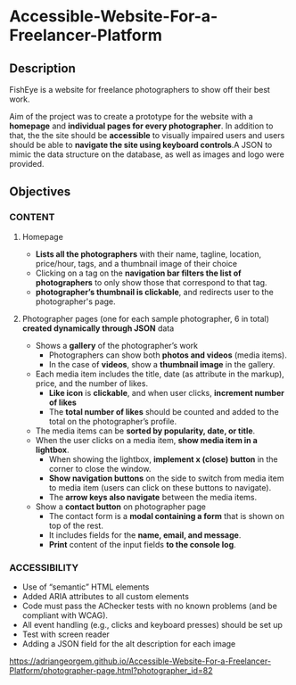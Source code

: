 # Accessible-Website-For-a-Freelancer-Platform
## Description

FishEye is a website for freelance photographers to show off their best work.

Aim of the project was to create a prototype for the website with a **homepage** and **individual pages for every photographer**. In addition to that, the the site should be **accessible** to visually impaired users and users should be able to **navigate the site using keyboard controls**.A JSON to mimic the data structure on the database, as well as images and logo were provided.

## Objectives

### CONTENT

1. Homepage

   - **Lists all the photographers** with their name, tagline, location, price/hour, tags,
     and a thumbnail image of their choice
   - Clicking on a tag on the **navigation bar filters the list of photographers** to only
     show those that correspond to that tag.
   - **photographer’s thumbnail is clickable**, and redirects user to the photographer's page.

2. Photographer pages (one for each sample photographer, 6 in total) **created dynamically through JSON** data
   - Shows a **gallery** of the photographer’s work
     - Photographers can show both **photos and videos** (media items).
     - In the case of **videos**, show a **thumbnail image** in the gallery.
   - Each media item includes the title, date (as attribute in the markup), price, and the number of likes.
     - **Like icon** is **clickable**, and when user clicks, **increment number of likes**
     - The **total number of likes** should be counted and added to the total on the photographer’s profile.
   - The media items can be **sorted by popularity, date, or title**.
   - When the user clicks on a media item, **show media item in a lightbox**.
     - When showing the lightbox, **implement x (close) button** in the corner to close the
       window.
     - **Show navigation buttons** on the side to switch from media item to
       media item (users can click on these buttons to navigate).
     - The **arrow keys also navigate** between the media items.
   - Show a **contact button** on photographer page
     - The contact form is a **modal containing a form** that is shown on top of the rest.
     - It includes fields for the **name, email, and message**.
     - **Print** content of the input fields **to the console log**.

### ACCESSIBILITY

- Use of “semantic” HTML elements
- Added ARIA attributes to all custom elements
- Code must pass the AChecker tests with no known problems (and be
  compliant with WCAG).
- All event handling (e.g., clicks and keyboard presses) should be set up
- Test with screen reader
- Adding a JSON field for the alt description for each image

https://adriangeorgem.github.io/Accessible-Website-For-a-Freelancer-Platform/photographer-page.html?photographer_id=82
